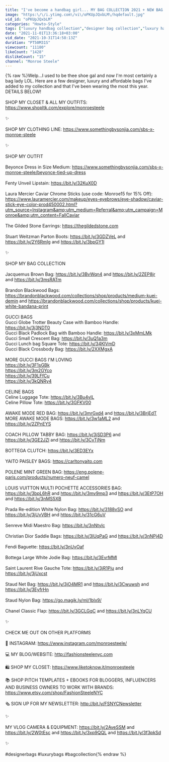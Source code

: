 ```yaml
---
title: "I've become a handbag girl... MY BAG COLLECTION 2021 + NEW BAG UNBOXING | MONROE STEELE"
image: "https:\/\/i.ytimg.com\/vi\/oPKUpJQxbLM\/hqdefault.jpg"
vid_id: "oPKUpJQxbLM"
categories: "Howto-Style"
tags: ["luxury handbag collection","designer bag collection","luxury handbags"]
date: "2021-11-01T13:36:18+03:00"
vid_date: "2021-10-31T14:58:13Z"
duration: "PT50M31S"
viewcount: "11180"
likeCount: "1428"
dislikeCount: "15"
channel: "Monroe Steele"
---
```

{% raw %}Welp...I used to be thee shoe gal and now I'm most certainly a bag lady LOL. Here are a few designer, luxury and affordable bags I've added to my collection and that I've been wearing the most this year. DETAILS BELOW!<br /><br />SHOP MY CLOSET &amp; ALL MY OUTFITS: <a rel="nofollow" target="blank" href="https://www.shopltk.com/explore/monroesteele">https://www.shopltk.com/explore/monroesteele</a><br /><br />✨<br /><br />SHOP MY CLOTHING LINE: <a rel="nofollow" target="blank" href="https://www.somethingbysonjia.com/sbs-x-monroe-steele">https://www.somethingbysonjia.com/sbs-x-monroe-steele</a><br /><br />✨<br /><br />SHOP MY OUTFIT<br /><br />Beyonce Dress in Size Medium: <a rel="nofollow" target="blank" href="https://www.somethingbysonjia.com/sbs-x-monroe-steele/beyonce-tied-up-dress">https://www.somethingbysonjia.com/sbs-x-monroe-steele/beyonce-tied-up-dress</a><br /><br />Fenty Unveil Lipstain: <a rel="nofollow" target="blank" href="https://bit.ly/32KuX0D">https://bit.ly/32KuX0D</a><br /><br />Laura Mercier Caviar Chrome Sticks (use code: Monroe15 for 15% Off): <a rel="nofollow" target="blank" href="https://www.lauramercier.com/makeup/eyes-eyebrows/eye-shadow/caviar-stick-eye-color-prod450002.html?utm_source=Instagram&amp;utm_medium=Referral&amp;utm_campaign=Monroe&amp;utm_content=FallCaviar">https://www.lauramercier.com/makeup/eyes-eyebrows/eye-shadow/caviar-stick-eye-color-prod450002.html?utm_source=Instagram&amp;utm_medium=Referral&amp;utm_campaign=Monroe&amp;utm_content=FallCaviar</a><br /><br />The Gilded Stone Earrings: <a rel="nofollow" target="blank" href="https://thegildedstone.com">https://thegildedstone.com</a><br /><br />Stuart Weitzman Parton Boots: <a rel="nofollow" target="blank" href="https://bit.ly/3GDZVeL">https://bit.ly/3GDZVeL</a> and <a rel="nofollow" target="blank" href="https://bit.ly/2Y6RmIg">https://bit.ly/2Y6RmIg</a> and <a rel="nofollow" target="blank" href="https://bit.ly/3bpGY1l">https://bit.ly/3bpGY1l</a><br /><br />✨<br /><br />SHOP MY BAG COLLECTION<br /><br />Jacquemus Brown Bag: <a rel="nofollow" target="blank" href="https://bit.ly/3BvWqn4">https://bit.ly/3BvWqn4</a> and <a rel="nofollow" target="blank" href="https://bit.ly/2ZEP8jr">https://bit.ly/2ZEP8jr</a> and <a rel="nofollow" target="blank" href="https://bit.ly/3msRATm">https://bit.ly/3msRATm</a><br /><br />Brandon Blackwood Bags: <a rel="nofollow" target="blank" href="https://brandonblackwood.com/collections/shop/products/medium-kuei-demin">https://brandonblackwood.com/collections/shop/products/medium-kuei-demin</a> and <a rel="nofollow" target="blank" href="https://brandonblackwood.com/collections/shop/products/kuei-white-bandana-print">https://brandonblackwood.com/collections/shop/products/kuei-white-bandana-print</a><br /><br />GUCCI BAGS<br />Gucci Globe Trotter Beauty Case with Bamboo Handle: <a rel="nofollow" target="blank" href="https://bit.ly/3j3NDT0">https://bit.ly/3j3NDT0</a><br />Gucci Black Padlock Bag with Bamboo Handle: <a rel="nofollow" target="blank" href="https://bit.ly/3xMmLMk">https://bit.ly/3xMmLMk</a><br />Gucci Small Crescent Bag: <a rel="nofollow" target="blank" href="https://bit.ly/3uQ1a3m">https://bit.ly/3uQ1a3m</a><br />Gucci Lunch bag Square Tote: <a rel="nofollow" target="blank" href="https://bit.ly/34KlVmD">https://bit.ly/34KlVmD</a><br />Gucci Black Crossbody Bag: <a rel="nofollow" target="blank" href="https://bit.ly/2XXMgxA">https://bit.ly/2XXMgxA</a><br /><br />MORE GUCCI BAGS I'M LOVING<br /><a rel="nofollow" target="blank" href="https://bit.ly/3F1sGBk">https://bit.ly/3F1sGBk</a><br /><a rel="nofollow" target="blank" href="https://bit.ly/3m2GYco">https://bit.ly/3m2GYco</a><br /><a rel="nofollow" target="blank" href="https://bit.ly/39LFfCu">https://bit.ly/39LFfCu</a><br /><a rel="nofollow" target="blank" href="https://bit.ly/3kQNRy4">https://bit.ly/3kQNRy4</a><br /><br />CELINE BAGS<br />Celine Luggage Tote: <a rel="nofollow" target="blank" href="https://bit.ly/3Bu4vIL">https://bit.ly/3Bu4vIL</a><br />Celine Pillow Tote: <a rel="nofollow" target="blank" href="https://bit.ly/3GFKV00">https://bit.ly/3GFKV00</a><br /><br />AWAKE MODE RED BAG: <a rel="nofollow" target="blank" href="https://bit.ly/3mrGxd4">https://bit.ly/3mrGxd4</a> and <a rel="nofollow" target="blank" href="https://bit.ly/3BrjEdT">https://bit.ly/3BrjEdT</a><br />MORE AWAKE MODE BAGS: <a rel="nofollow" target="blank" href="https://bit.ly/3w1aML2">https://bit.ly/3w1aML2</a> and <a rel="nofollow" target="blank" href="https://bit.ly/2ZPnEYS">https://bit.ly/2ZPnEYS</a><br /><br />COACH PILLOW TABBY BAG: <a rel="nofollow" target="blank" href="https://bit.ly/3jSD3P6">https://bit.ly/3jSD3P6</a> and <a rel="nofollow" target="blank" href="https://bit.ly/3GE2JZl">https://bit.ly/3GE2JZl</a> and <a rel="nofollow" target="blank" href="https://bit.ly/3CvTjNm">https://bit.ly/3CvTjNm</a><br /><br />BOTTEGA CLUTCH: <a rel="nofollow" target="blank" href="https://bit.ly/3ED3EYx">https://bit.ly/3ED3EYx</a><br /><br />YAITO PAISLEY BAGS: <a rel="nofollow" target="blank" href="https://carltonyaito.com">https://carltonyaito.com</a><br /><br />POLENE MINT GREEN BAG: <a rel="nofollow" target="blank" href="https://eng.polene-paris.com/products/numero-neuf-camel">https://eng.polene-paris.com/products/numero-neuf-camel</a><br /><br />LOUIS VUITTON MULTI POCHETTE ACCESSORIES BAG: <a rel="nofollow" target="blank" href="https://bit.ly/3bpL6hR">https://bit.ly/3bpL6hR</a> and <a rel="nofollow" target="blank" href="https://bit.ly/3mv9mp3">https://bit.ly/3mv9mp3</a> and <a rel="nofollow" target="blank" href="https://bit.ly/3EtP7OH">https://bit.ly/3EtP7OH</a> and <a rel="nofollow" target="blank" href="https://bit.ly/3nMS5XB">https://bit.ly/3nMS5XB</a><br /><br />Prada Re-edition White Nylon Bag: <a rel="nofollow" target="blank" href="https://bit.ly/3188vSO">https://bit.ly/3188vSO</a> and <a rel="nofollow" target="blank" href="https://bit.ly/3jUvVBH">https://bit.ly/3jUvVBH</a> and <a rel="nofollow" target="blank" href="https://bit.ly/31cG6uV">https://bit.ly/31cG6uV</a><br /><br />Senreve Midi Maestro Bag: <a rel="nofollow" target="blank" href="https://bit.ly/3nNtylc">https://bit.ly/3nNtylc</a><br /><br />Christian Dior Saddle Bags: <a rel="nofollow" target="blank" href="https://bit.ly/3lUqPaG">https://bit.ly/3lUqPaG</a> and <a rel="nofollow" target="blank" href="https://bit.ly/3nNPj4D">https://bit.ly/3nNPj4D</a><br /><br />Fendi Baguette: <a rel="nofollow" target="blank" href="https://bit.ly/3nUvOaf">https://bit.ly/3nUvOaf</a><br /><br />Bottega Large White Jodie Bag: <a rel="nofollow" target="blank" href="https://bit.ly/3EvrMMl">https://bit.ly/3EvrMMl</a><br /><br />Saint Laurent Rive Gauche Tote: <a rel="nofollow" target="blank" href="https://bit.ly/3jR1Piu">https://bit.ly/3jR1Piu</a> and <a rel="nofollow" target="blank" href="https://bit.ly/3jUxcst">https://bit.ly/3jUxcst</a> <br /><br />Staud Net Bag: <a rel="nofollow" target="blank" href="https://bit.ly/3jO4MR1">https://bit.ly/3jO4MR1</a> and <a rel="nofollow" target="blank" href="https://bit.ly/3Cwuwsh">https://bit.ly/3Cwuwsh</a> and <a rel="nofollow" target="blank" href="https://bit.ly/3EyfrHn">https://bit.ly/3EyfrHn</a><br /><br />Staud Nylon Bag: <a rel="nofollow" target="blank" href="https://go.magik.ly/ml/1blx9/">https://go.magik.ly/ml/1blx9/</a><br /><br />Chanel Classic Flap: <a rel="nofollow" target="blank" href="https://bit.ly/3GCLGqC">https://bit.ly/3GCLGqC</a> and <a rel="nofollow" target="blank" href="https://bit.ly/3nLYqCU">https://bit.ly/3nLYqCU</a><br /><br />✨<br /><br />CHECK ME OUT ON OTHER PLATFORMS<br /><br />📱 INSTAGRAM: <a rel="nofollow" target="blank" href="https://www.instagram.com/monroesteele/">https://www.instagram.com/monroesteele/</a><br /><br />💻 MY BLOG/WEBSITE: <a rel="nofollow" target="blank" href="http://fashionsteelenyc.com">http://fashionsteelenyc.com</a><br /><br />🛍 SHOP MY CLOSET: <a rel="nofollow" target="blank" href="https://www.liketoknow.it/monroesteele">https://www.liketoknow.it/monroesteele</a><br /><br />📚 SHOP PITCH TEMPLATES + EBOOKS FOR BLOGGERS, INFLUENCERS AND BUSINESS OWNERS TO WORK WITH BRANDS: <a rel="nofollow" target="blank" href="https://www.etsy.com/shop/FashionSteeleNYC">https://www.etsy.com/shop/FashionSteeleNYC</a><br /><br />🗞 SIGN UP FOR MY NEWSLETTER: <a rel="nofollow" target="blank" href="http://bit.ly/FSNYCNewsletter">http://bit.ly/FSNYCNewsletter</a><br /><br />✨<br /><br />MY VLOG CAMERA &amp; EQUIPMENT: <a rel="nofollow" target="blank" href="https://bit.ly/2AveSSM">https://bit.ly/2AveSSM</a> and <a rel="nofollow" target="blank" href="https://bit.ly/2W0tEsc">https://bit.ly/2W0tEsc</a> and <a rel="nofollow" target="blank" href="https://bit.ly/3xp9QQL">https://bit.ly/3xp9QQL</a> and <a rel="nofollow" target="blank" href="https://bit.ly/3f3pkSd">https://bit.ly/3f3pkSd</a><br /><br />✨<br /><br />#designerbags #luxurybags #bagcollection{% endraw %}
